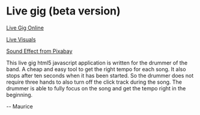 # Live gig (beta version)

[Live Gig Online](https://macsnoeren.github.io/livegig/#)

[Live Visuals](https://macsnoeren.github.io/livegig/visuals/)

[Sound Effect from Pixabay](https://pixabay.com/?utm_source=link-attribution&utm_medium=referral&utm_campaign=music&utm_content=85699)

This live gig html5 javascript application is written for the drummer of the band. A cheap and easy tool to get the right tempo for each song. It also stops after ten seconds when it has been started. So the drummer does not require three hands to also turn off the click track during the song. The drummer is able to fully focus on the song and get the tempo right in the beginning.

-- Maurice